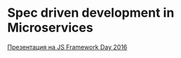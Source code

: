 # Spec driven development in Microservices

[Презентация на JS Framework Day 2016](http://frameworksdays.com/event/js-frameworks-day-2016/review/spec-driven-development-microservices)
